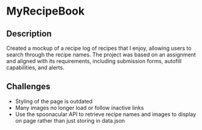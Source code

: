 # MyRecipeBook

## Description
Created a mockup of a recipe log of recipes that I enjoy, allowing users to search through the recipe names. The project was based on an assignment and aligned with its requirements, including submission forms, autofill capabilities, and alerts. 

## Challenges
- Styling of the page is outdated
- Many images no longer load or follow inactive links
- Use the spoonacular API to retrieve recipe names and images to display on page rather than just storing in data.json
